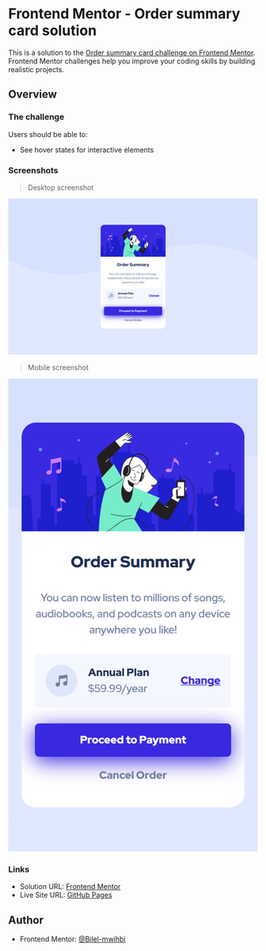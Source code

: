 # Frontend Mentor - Order summary card solution

This is a solution to the [Order summary card challenge on Frontend Mentor](https://www.frontendmentor.io/challenges/order-summary-component-QlPmajDUj). Frontend Mentor challenges help you improve your coding skills by building realistic projects.

## Overview

### The challenge

Users should be able to:

- See hover states for interactive elements

### Screenshots

> Desktop screenshot

![](screenshots/desktop.png)

> Mobile screenshot

![](screenshots/mobile.png)

### Links

- Solution URL: [Frontend Mentor](https://your-solution-url.com)
- Live Site URL: [GitHub Pages](https://bilel-mwihbi.github.io/Order-summary-card/)

## Author

- Frontend Mentor: [@Bilel-mwihbi](https://www.frontendmentor.io/profile/yourusername)
